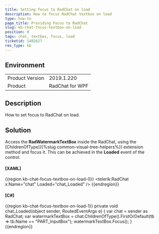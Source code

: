 ```yaml
---
title: Setting focus to RadChat on load
description: How to focus RadChat textbox on load
type: how-to
page_title: Providing Focus to RadChat
slug: kb-chat-focus-textbox-on-load
position: 0
tags: chat, textbox, focus, load
ticketid: 1402627
res_type: kb
---
```


## Environment
<table>
	<tr>
		<td>Product Version</td>
		<td>2019.1.220</td>
	</tr>
	<tr>
		<td>Product</td>
		<td>RadChat for WPF</td>
	</tr>
</table>


## Description

How to set focus to RadChat on load.

## Solution

Access the __RadWatermarkTextBox__ inside the RadChat, using the [ChildrenOfType]({%slug common-visual-tree-helpers%}) extension method and focus it. This can be achieved in the __Loaded__ event of the control.

#### __[XAML]__
{{region kb-chat-focus-textbox-on-load-0}}
	<telerik:RadChat x:Name="chat" Loaded="chat_Loaded" />
{{endregion}}

#### __[C#]__
{{region kb-chat-focus-textbox-on-load-1}}
	private void chat_Loaded(object sender, RoutedEventArgs e)
    {
        var chat = sender as RadChat;
        var watermarkTextBox = chat.ChildrenOfType<RadWatermarkTextBox>().FirstOrDefault(tb => tb.Name == "PART_InputBox");
        watermarkTextBox.Focus();
    }
{{endregion}}
